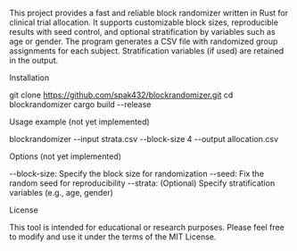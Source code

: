 This project provides a fast and reliable block randomizer written in Rust for clinical trial allocation.
It supports customizable block sizes, reproducible results with seed control, and optional stratification by variables such as age or gender.
The program generates a CSV file with randomized group assignments for each subject. Stratification variables (if used) are retained in the output.

Installation

git clone https://github.com/spak432/blockrandomizer.git
cd blockrandomizer
cargo build --release

Usage example (not yet implemented)

blockrandomizer --input strata.csv --block-size 4 --output allocation.csv

Options (not yet implemented)

--block-size: Specify the block size for randomization
--seed: Fix the random seed for reproducibility
--strata: (Optional) Specify stratification variables (e.g., age, gender)

License

This tool is intended for educational or research purposes. Please feel free to modify and use it under the terms of the MIT License.
